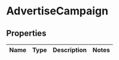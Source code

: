 # AdvertiseCampaign

## Properties
Name | Type | Description | Notes
------------ | ------------- | ------------- | -------------
